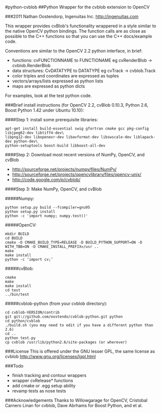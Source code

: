 #python-cvblob
##Python Wrapper for the cvblob extension to OpenCV

###2011 Nathan Oostendorp, Ingenuitas Inc. http://ingenuitas.com

This wrapper provides cvBlob's functionality wrappered in a style similar to
the native OpenCV python bindings.  The function calls are as close as 
possible to the C++ functions so that you can use the C++ docs/example code.

Conventions are similar to the OpenCV 2.2 python interface, in brief:

 - functions: cvFUNCTIONNAME to FUNCTIONAME eg cvRenderBlob -> cvblob.RenderBlob
 - data structures: CvDATATYPE to DATATYPE eg cvTrack -> cvblob.Track
 - color triples and coordinates are expressed as tuples
 - vectors/arrays/lists expressed as python lists
 - maps are expressed as python dicts

For examples, look at the test python code.

###Brief install instructions (for OpenCV 2.2, cvBlob 0.10.3, Python 2.6, Boost Python 1.42 under Ubuntu 10.10):

####Step 1: install some prerequisite libraries:

    apt-get install build-essential swig gfortran cmake gcc pkg-config libjpeg62-dev libtiff4-dev\
    libpng12-dev libopenexr-dev libavformat-dev libswscale-dev liblapack-dev python-dev\
    python-setuptools boost-build libboost-all-dev

####Step 2: Download most recent versions of NumPy, OpenCV, and cvBlob

 - http://sourceforge.net/projects/numpy/files/NumPy/
 - http://sourceforge.net/projects/opencvlibrary/files/opencv-unix/
 - http://code.google.com/p/cvblob/
  
####Step 3: Make NumPy, OpenCV, and cvBlob 

#####Numpy:

    python setup.py build --fcompiler=gnu95
    python setup.py install
    python -c 'import numpy; numpy.test()'

#####OpenCV:

    mkdir BUILD
    cd BUILD
    cmake -D CMAKE_BUILD_TYPE=RELEASE -D BUILD_PYTHON_SUPPORT=ON -D WITH_TBB=ON -D CMAKE_INSTALL_PREFIX=/usr ..
    make
    make install
    python -c ‘import cv;’

#####cvBlob:

    cmake
    make
    make install
    cd test
    ../bin/test

#####cvblob-python (from your cvblob directory):

    cd cvblob-VERSION/contrib
    git git://github.com/oostendo/cvblob-python.git python 
    cd python/cvblob
    ./build.sh (you may need to edit if you have a different python than 2.6)
    cd ..
    python test.py
    cp cvblob /usr/lib/python2.6/site-packages (or wherever)
  
###License
This is offered under the GNU lesser GPL, the same license as cvblob
http://www.gnu.org/licenses/lgpl.html

###Todo

  - finish tracking and contour wrappers
  - wrapper cvRelease* functions
  - add cmake or .egg setup ability 
  - revamp tests as nose tests


###Acknowledgements
Thanks to Willowgarage for OpenCV, Cristobal Carnero Linan for cvblob,
Dave Abrhams for Boost Python, and et al.
